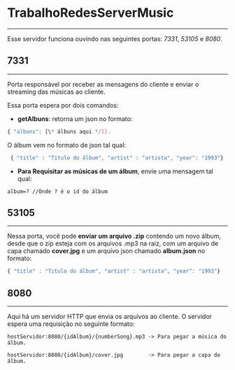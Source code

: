 # TrabalhoRedesServerMusic
------
Esse servidor funciona ouvindo nas seguintes portas: *7331*, *53105* e *8080*.

## 7331
------
Porta responsável por receber as mensagens do cliente e enviar o streaming das músicas ao cliente.

Essa porta espera por dois comandos:
* **getAlbuns**: retorna um json no formato:
```javascript
{ "albuns": [\* álbuns aqui */]}.
```
O álbum vem no formato de json tal qual:
```javascript
 { "title" : "Titulo do álbum", "artist" : "artista", "year": "1993"}
```

* **Para Requisitar as músicas de um álbum**, envie uma mensagem tal qual:
```
album=? //Onde ? é o id do álbum
```


## 53105
------
Nessa porta, você pode **enviar um arquivo .zip** contendo um novo álbum,
desde que o zip esteja com os arquivos .mp3 na raiz, com um arquivo de capa
chamado **cover.jpg** e um arquivo json chamado **album.json** no formato:

```javascript
{ "title" : "Titulo do álbum", "artist" : "artista", "year": "1993"}
```


## 8080
------
Aqui há um servidor HTTP que envia os arquivos ao cliente. O servidor espera uma
requisição no seguinte formato:

```
hostServidor:8080/{idAlbum}/{numberSong}.mp3 -> Para pegar a música do álbum.

hostServidor:8080/{idAlbum}/cover.jpg        -> Para pegar a capa do álbum.
```
